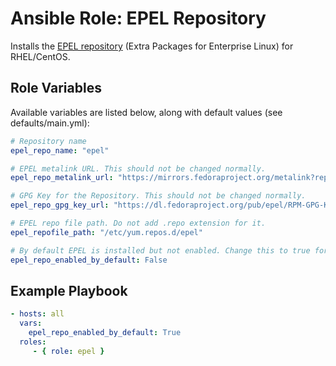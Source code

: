 # Ansible Role: EPEL Repository

Installs the [EPEL repository](https://fedoraproject.org/wiki/EPEL) (Extra Packages for Enterprise Linux) for RHEL/CentOS.

## Role Variables
Available variables are listed below, along with default values (see defaults/main.yml):

``` yaml
# Repository name
epel_repo_name: "epel"

# EPEL metalink URL. This should not be changed normally.
epel_repo_metalink_url: "https://mirrors.fedoraproject.org/metalink?repo=epel-{{ ansible_distribution_major_version }}&arch=$basearch"

# GPG Key for the Repository. This should not be changed normally.
epel_repo_gpg_key_url: "https://dl.fedoraproject.org/pub/epel/RPM-GPG-KEY-EPEL-{{ ansible_distribution_major_version }}"

# EPEL repo file path. Do not add .repo extension for it.
epel_repofile_path: "/etc/yum.repos.d/epel"

# By default EPEL is installed but not enabled. Change this to true for enabling it by default
epel_repo_enabled_by_default: False
```

## Example Playbook
```yaml
- hosts: all
  vars:
    epel_repo_enabled_by_default: True
  roles:
     - { role: epel }
```
